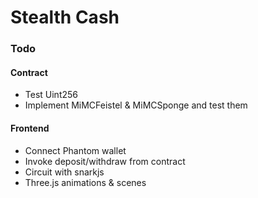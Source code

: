 # Stealth Cash

### Todo

#### Contract
- Test Uint256
- Implement MiMCFeistel & MiMCSponge and test them

#### Frontend
- Connect Phantom wallet
- Invoke deposit/withdraw from contract
- Circuit with snarkjs
- Three.js animations & scenes